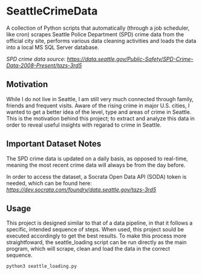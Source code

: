 # SeattleCrimeData
A collection of Python scripts that automatically (through a job scheduler, like cron) scrapes Seattle Police Department (SPD) crime data from the official city site, performs various data cleaning activities and loads the data into a local MS SQL Server database.

*SPD crime data source: https://data.seattle.gov/Public-Safety/SPD-Crime-Data-2008-Present/tazs-3rd5*


## Motivation
While I do not live in Seattle, I am still very much connected through family, friends and frequent visits. Aware of the rising crime in major U.S. cities, I wanted to get a better idea of the level, type and areas of crime in Seattle. This is the motivation behind this project; to extract and analyze this data in order to reveal useful insights with regarad to crime in Seattle. 


## Important Dataset Notes
The SPD crime data is updated on a daily basis, as opposed to real-time, meaning the most recent crime data will always be from the day before.  

In order to access the dataset, a Socrata Open Data API (SODA) token is needed, which can be found here: *https://dev.socrata.com/foundry/data.seattle.gov/tazs-3rd5*


## Usage
This project is designed similar to that of a data pipeline, in that it follows a specific, intended sequence of steps. When used, this project sould be executed accordingly to get the best results. To make this process more straightfoward, the seattle_loading script can be run directly as the main program, which will scrape, clean and load the data in the correct sequence. 

```terminal
python3 seattle_loading.py
```

